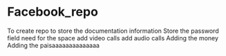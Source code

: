 # Facebook_repo
 To create repo to store the documentation information
 Store the password field
 need for the space 
add video calls
add audio calls
Adding the money
Adding the paisaaaaaaaaaaaaaa
